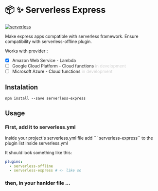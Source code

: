 # :package: :sparkles: Serverless Express
[![serverless](http://public.serverless.com/badges/v3.svg)](http://www.serverless.com)

Make express apps compatible with serverless framework. 
Ensure compatibility with serverless-offline plugin.

Works with provider :
- [x] Amazon Web Service - Lambda
- [ ] Google Cloud Platform - Cloud functions <span style="color:lightgrey"> in development </span>
- [ ] Microsoft Azure - Cloud functions <span style="color:lightgrey"> in development </span>

## Instalation

`npm install --save serverless-express`

## Usage

### First, add it to serverless.yml

inside your project's serverless.yml file add ``` serverless-express`` to the plugin list inside serverless.yml

It should look something like this:

```YAML
plugins:
  - serverless-offline
  - serverless-express # <- like so
```

### then, in your hanlder file ...
